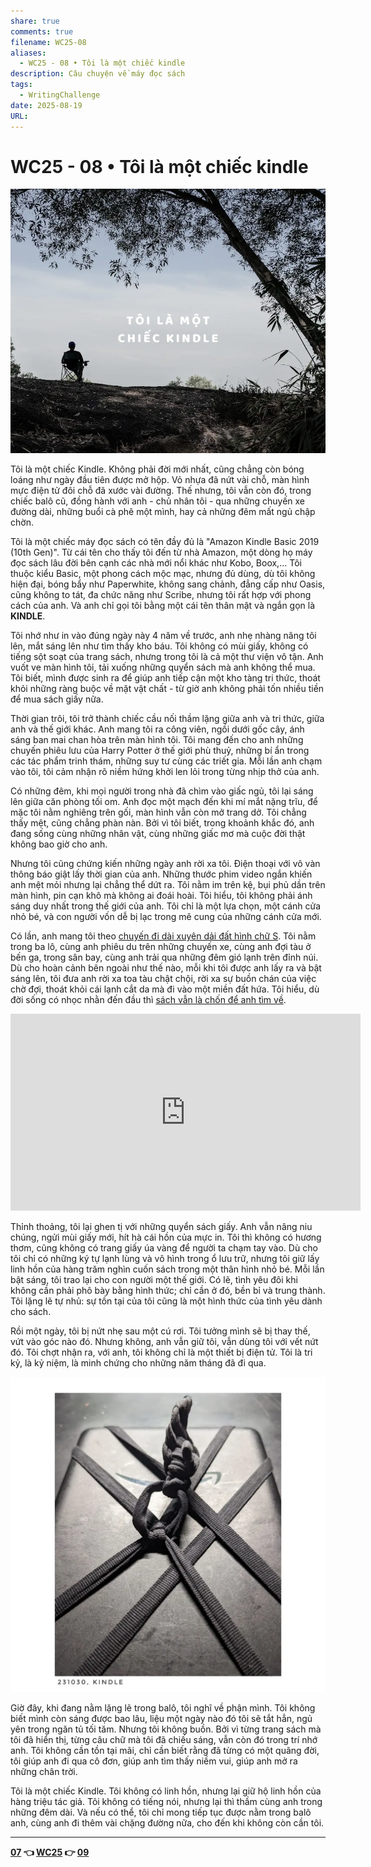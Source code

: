```yaml
---
share: true
comments: true
filename: WC25-08
aliases:
  - WC25 - 08 • Tôi là một chiếc kindle
description: Câu chuyện về máy đọc sách
tags:
  - WritingChallenge
date: 2025-08-19
URL:
---
```

# WC25 - 08 • Tôi là một chiếc kindle  
  
![WC25 - 08-1755608097756.webp](../assets/img/WC25%20-%2008-1755608097756.webp)  
  
Tôi là một chiếc Kindle. Không phải đời mới nhất, cũng chẳng còn bóng loáng như ngày đầu tiên được mở hộp. Vỏ nhựa đã nứt vài chỗ, màn hình mực điện tử đôi chỗ đã xước vài đường. Thế nhưng, tôi vẫn còn đó, trong chiếc balô cũ, đồng hành với anh - chủ nhân tôi - qua những chuyến xe đường dài, những buổi cà phê một mình, hay cả những đêm mất ngủ chập chờn.  
  
Tôi là một chiếc máy đọc sách có tên đầy đủ là "Amazon Kindle Basic 2019 (10th Gen)". Từ cái tên cho thấy tôi đến từ nhà Amazon, một dòng họ máy đọc sách lâu đời bên cạnh các nhà mới nổi khác như Kobo, Boox,... Tôi thuộc kiểu Basic, một phong cách mộc mạc, nhưng đủ dùng, dù tôi không hiện đại, bóng bẩy như Paperwhite, không sang chảnh, đẳng cấp như Oasis, cũng không to tát, đa chức năng như Scribe, nhưng tôi rất hợp với phong cách của anh. Và anh chỉ gọi tôi bằng một cái tên thân mật và ngắn gọn là **KINDLE**.  
  
Tôi nhớ như in vào đúng ngày này 4 năm về trước, anh nhẹ nhàng nâng tôi lên, mắt sáng lên như tìm thấy kho báu. Tôi không có mùi giấy, không có tiếng sột soạt của trang sách, nhưng trong tôi là cả một thư viện vô tận. Anh vuốt ve màn hình tôi, tải xuống những quyển sách mà anh không thể mua. Tôi biết, mình được sinh ra để giúp anh tiếp cận một kho tàng tri thức, thoát khỏi những ràng buộc về mặt vật chất - từ giờ anh không phải tốn nhiều tiền để mua sách giấy nữa.  
  
Thời gian trôi, tôi trở thành chiếc cầu nối thầm lặng giữa anh và tri thức, giữa anh và thế giới khác. Anh mang tôi ra công viên, ngồi dưới gốc cây, ánh sáng ban mai chan hòa trên màn hình tôi. Tôi mang đến cho anh những chuyến phiêu lưu của Harry Potter ở thế giới phù thuỷ, những bí ẩn trong các tác phẩm trinh thám, những suy tư cùng các triết gia. Mỗi lần anh chạm vào tôi, tôi cảm nhận rõ niềm hứng khởi len lỏi trong từng nhịp thở của anh.  
  
Có những đêm, khi mọi người trong nhà đã chìm vào giấc ngủ, tôi lại sáng lên giữa căn phòng tối om. Anh đọc một mạch đến khi mí mắt nặng trĩu, để mặc tôi nằm nghiêng trên gối, màn hình vẫn còn mở trang dở. Tôi chẳng thấy mệt, cũng chẳng phàn nàn. Bởi vì tôi biết, trong khoảnh khắc đó, anh đang sống cùng những nhân vật, cùng những giấc mơ mà cuộc đời thật không bao giờ cho anh.  
  
Nhưng tôi cũng chứng kiến những ngày anh rời xa tôi. Điện thoại với vô vàn thông báo giật lấy thời gian của anh. Những thước phim video ngắn khiến anh mệt mỏi nhưng lại chẳng thể dứt ra. Tôi nằm im trên kệ, bụi phủ dần trên màn hình, pin cạn khô mà không ai đoái hoài. Tôi hiểu, tôi không phải ánh sáng duy nhất trong thế giới của anh. Tôi chỉ là một lựa chọn, một cánh cửa nhỏ bé, và con người vốn dễ bị lạc trong mê cung của những cánh cửa mới.  
  
Có lần, anh mang tôi theo [chuyến đi dài xuyên dải đất hình chữ S](./xuyen-viet-2023.md). Tôi nằm trong ba lô, cùng anh phiêu du trên những chuyến xe, cùng anh đợi tàu ở bến ga, trong sân bay, cùng anh trải qua những đêm gió lạnh trên đỉnh núi. Dù cho hoàn cảnh bên ngoài như thế nào, mỗi khi tôi được anh lấy ra và bật sáng lên, tôi đưa anh rời xa toa tàu chật chội, rời xa sự buồn chán của việc chờ đợi, thoát khỏi cái lạnh cắt da mà đi vào một miền đất hứa. Tôi hiểu, dù đời sống có nhọc nhằn đến đầu thì [sách vẫn là chốn để anh tìm về](./WC25-03.md).  
  
<iframe   
  width="560"   
  height="315"   
  src="https://www.youtube.com/embed/8fudjgt6D2s"   
  title="kindle"   
  frameborder="0"   
  allow="accelerometer; autoplay; clipboard-write; encrypted-media; gyroscope; picture-in-picture"   
  allowfullscreen>  
</iframe>  
  
  
Thỉnh thoảng, tôi lại ghen tị với những quyển sách giấy. Anh vẫn nâng niu chúng, ngửi mùi giấy mới, hít hà cái hồn của mực in. Tôi thì không có hương thơm, cũng không có trang giấy úa vàng để người ta chạm tay vào. Dù cho tôi chỉ có những ký tự lạnh lùng và vô hình trong ổ lưu trữ, nhưng tôi giữ lấy linh hồn của hàng trăm nghìn cuốn sách trong một thân hình nhỏ bé. Mỗi lần bật sáng, tôi trao lại cho con người một thế giới. Có lẽ, tình yêu đôi khi không cần phải phô bày bằng hình thức; chỉ cần ở đó, bền bỉ và trung thành. Tôi lặng lẽ tự nhủ: sự tồn tại của tôi cũng là một hình thức của tình yêu dành cho sách.  
  
Rồi một ngày, tôi bị nứt nhẹ sau một cú rơi. Tôi tưởng mình sẽ bị thay thế, vứt vào góc nào đó. Nhưng không, anh vẫn giữ tôi, vẫn dùng tôi với vết nứt đó. Tôi chợt nhận ra, với anh, tôi không chỉ là một thiết bị điện tử. Tôi là tri kỷ, là kỷ niệm, là minh chứng cho những năm tháng đã đi qua.  
  
![WC25 - 08-1755616788469.webp](../assets/img/WC25%20-%2008-1755616788469.webp)  
  
Giờ đây, khi đang nằm lặng lẽ trong balô, tôi nghĩ về phận mình. Tôi không biết mình còn sáng được bao lâu, liệu một ngày nào đó tôi sẽ tắt hẳn, ngủ yên trong ngăn tủ tối tăm. Nhưng tôi không buồn. Bởi vì từng trang sách mà tôi đã hiển thị, từng câu chữ mà tôi đã chiếu sáng, vẫn còn đó trong trí nhớ anh. Tôi không cần tồn tại mãi, chỉ cần biết rằng đã từng có một quãng đời, tôi giúp anh đi qua cô đơn, giúp anh tìm thấy niềm vui, giúp anh mở ra những chân trời.  
  
Tôi là một chiếc Kindle. Tôi không có linh hồn, nhưng lại giữ hộ linh hồn của hàng triệu tác giả. Tôi không có tiếng nói, nhưng lại thì thầm cùng anh trong những đêm dài. Và nếu có thể, tôi chỉ mong tiếp tục được nằm trong balô anh, cùng anh đi thêm vài chặng đường nữa, cho đến khi không còn cần tôi.  
  
---  
  
**[07](./WC25-07.md) 👈 [WC25](./WC25.md) 👉 [09](./WC25-09.md)**